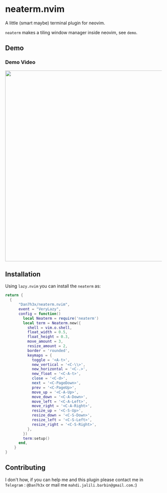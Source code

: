 # neaterm.nvim

A little (smart maybe) terminal plugin for neovim.

`neaterm` makes a tiling window manager inside neovim, see `demo`.

## Demo

<div class="plugin-media"> 
    <h3>Demo Video</h3>
    <img width="720" height="615" src="https://github.com/user-attachments/assets/4c272ae0-5c8e-479b-9a41-b255e34a8828"></img>
</div>

## Installation

Using `lazy.nvim` you can install the `neaterm` as:

```lua
return {
  {
      "Dan7h3x/neaterm.nvim",
      event = "VeryLazy",
      config = function()
        local Neaterm = require('neaterm')
        local term = Neaterm.new({
          shell = vim.o.shell,
          float_width = 0.5,
          float_height = 0.3,
          move_amount = 3,
          resize_amount = 2,
          border = 'rounded',
          keymaps = {
            toggle = '<A-t>',
            new_vertical = '<C-\\>',
            new_horizontal = '<C-.>',
            new_float = '<C-A-t>',
            close = '<C-d>',
            next = '<C-PageDown>',
            prev = '<C-PageUp>',
            move_up = '<C-A-Up>',
            move_down = '<C-A-Down>',
            move_left = '<C-A-Left>',
            move_right = '<C-A-Right>',
            resize_up = '<C-S-Up>',
            resize_down = '<C-S-Down>',
            resize_left = '<C-S-Left>',
            resize_right = '<C-S-Right>',
          },
        })
        term:setup()
      end,
    }
}
```

## Contributing

I don't how, if you can help me and this plugin please contact me in `Telegram` : `@Dan7h3x` or mail me `mahdi.jalili.barbin@gmail.com`.:)
